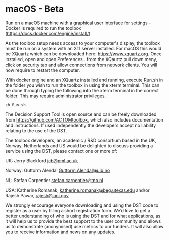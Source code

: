 # macOS - Beta

Run on a macOS machine with a graphical user interface for settings - Docker is required to run the toolbox (https://docs.docker.com/engine/install/).

As the toolbox setup needs access to your computer's display, the toolbox must be run on a system with an X11 server installed. For macOS this would be XQuartz which can be downloaded here: https://www.xquartz.org. Once installed, open and open Preferences.. from the XQaurtz pull down meny, click on security tab and allow connections from network clients. You will now require to restart the computer.

With docker engine and an XQuartz installed and running, execute Run.sh in the folder you wish to run the toolbox in using the xterm terminal. This can be done through typing the following into the xterm terminal in the correct folder. This may require administrator privileges.

```
sh Run.sh
```

The Decision Support Tool is open source and can be freely downloaded from https://github.com/ACTOMtoolbox, which also includes documentation and instructions. If used independently the developers accept no liability relating to the use of the DST. 

The toolbox developers, an academic / R&D consortium based in the UK, Norway, Netherlands and US would be delighted to discuss providing a service using the DST, please contact one or more of: 

UK: Jerry Blackford jcb@pml.ac.uk  

Norway: Guttorm Alendal Guttorm.Alendal@uib.no  

NL: Stefan Carpentier stefan.carpentier@tno.nl  

USA: Katherine Romanak, katherine.romanak@beg.utexas.edu and/or Rajesh Pawar, rajesh@lanl.gov 

We strongly encourage everyone downloading and using the DST code to register as a user by filling a short registration form. We’d love to get a better understanding of who is using the DST and for what applications, as it will help us to provide the best support to the user community and allows us to demonstrate (anonymised) use metrics to our funders. It will also allow you to receive information and news on any updates.
